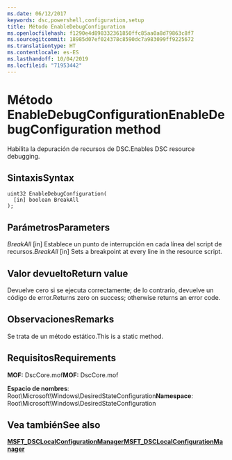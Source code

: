 ```yaml
---
ms.date: 06/12/2017
keywords: dsc,powershell,configuration,setup
title: Método EnableDebugConfiguration
ms.openlocfilehash: f1290e4d898332361850ffc85aa0a8d79863c8f7
ms.sourcegitcommit: 18985d07ef024378c8590dc7a983099ff9225672
ms.translationtype: HT
ms.contentlocale: es-ES
ms.lasthandoff: 10/04/2019
ms.locfileid: "71953442"
---
```

# <a name="enabledebugconfiguration-method"></a><span data-ttu-id="b5690-103">Método EnableDebugConfiguration</span><span class="sxs-lookup"><span data-stu-id="b5690-103">EnableDebugConfiguration method</span></span>

<span data-ttu-id="b5690-104">Habilita la depuración de recursos de DSC.</span><span class="sxs-lookup"><span data-stu-id="b5690-104">Enables DSC resource debugging.</span></span>

## <a name="syntax"></a><span data-ttu-id="b5690-105">Sintaxis</span><span class="sxs-lookup"><span data-stu-id="b5690-105">Syntax</span></span>

```mof
uint32 EnableDebugConfiguration(
  [in] boolean BreakAll
);
```

## <a name="parameters"></a><span data-ttu-id="b5690-106">Parámetros</span><span class="sxs-lookup"><span data-stu-id="b5690-106">Parameters</span></span>

<span data-ttu-id="b5690-107">*BreakAll* \[in\] Establece un punto de interrupción en cada línea del script de recursos.</span><span class="sxs-lookup"><span data-stu-id="b5690-107">*BreakAll* \[in\] Sets a breakpoint at every line in the resource script.</span></span>

## <a name="return-value"></a><span data-ttu-id="b5690-108">Valor devuelto</span><span class="sxs-lookup"><span data-stu-id="b5690-108">Return value</span></span>

<span data-ttu-id="b5690-109">Devuelve cero si se ejecuta correctamente; de lo contrario, devuelve un código de error.</span><span class="sxs-lookup"><span data-stu-id="b5690-109">Returns zero on success; otherwise returns an error code.</span></span>

## <a name="remarks"></a><span data-ttu-id="b5690-110">Observaciones</span><span class="sxs-lookup"><span data-stu-id="b5690-110">Remarks</span></span>

<span data-ttu-id="b5690-111">Se trata de un método estático.</span><span class="sxs-lookup"><span data-stu-id="b5690-111">This is a static method.</span></span>

## <a name="requirements"></a><span data-ttu-id="b5690-112">Requisitos</span><span class="sxs-lookup"><span data-stu-id="b5690-112">Requirements</span></span>

<span data-ttu-id="b5690-113">**MOF:** DscCore.mof</span><span class="sxs-lookup"><span data-stu-id="b5690-113">**MOF:** DscCore.mof</span></span>

<span data-ttu-id="b5690-114">**Espacio de nombres**: Root\Microsoft\Windows\DesiredStateConfiguration</span><span class="sxs-lookup"><span data-stu-id="b5690-114">**Namespace**: Root\Microsoft\Windows\DesiredStateConfiguration</span></span>

## <a name="see-also"></a><span data-ttu-id="b5690-115">Vea también</span><span class="sxs-lookup"><span data-stu-id="b5690-115">See also</span></span>

[<span data-ttu-id="b5690-116">**MSFT_DSCLocalConfigurationManager**</span><span class="sxs-lookup"><span data-stu-id="b5690-116">**MSFT_DSCLocalConfigurationManager**</span></span>](msft-dsclocalconfigurationmanager.md)
